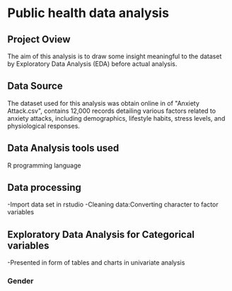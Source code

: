 # Public health data analysis
## Project Oview 
The aim of this analysis is to draw some insight meaningful to the dataset by Exploratory Data Analysis (EDA) before actual analysis.
## Data Source
The dataset used for this analysis  was obtain online in of "Anxiety Attack.csv", contains 12,000 records detailing various factors related to anxiety attacks, including demographics, lifestyle habits, stress levels, and physiological responses.
## Data Analysis tools used
R programming language
## Data processing
-Import data set in rstudio
-Cleaning data:Converting character to factor variables
## Exploratory Data Analysis for Categorical variables
-Presented in form of tables and charts in univariate analysis
### Gender






